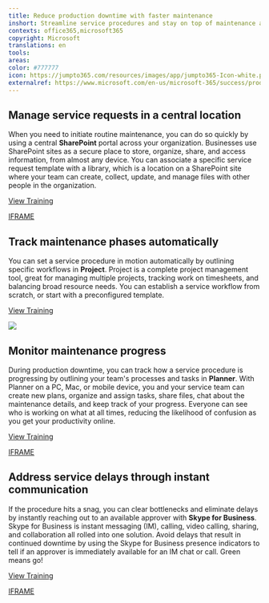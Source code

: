 ```yaml
---
title: Reduce production downtime with faster maintenance
inshort: Streamline service procedures and stay on top of maintenance activities to reduce production downtime.
contexts: office365,microsoft365
copyright: Microsoft
translations: en
tools: 
areas: 
color: #777777
icon: https://jumpto365.com/resources/images/app/jumpto365-Icon-white.png
externalref: https://www.microsoft.com/en-us/microsoft-365/success/productivitylibrary/reduce-production-downtime-with-faster-maintenance
---
```


## Manage service requests in a central location

When you need to initiate routine maintenance, you can do so quickly by using a central **SharePoint** portal across your organization. Businesses use SharePoint sites as a secure place to store, organize, share, and access information, from almost any device. You can associate a specific service request template with a library, which is a location on a SharePoint site where your team can create, collect, update, and manage files with other people in the organization. 

[View Training](https://support.office.com/article/What-is-SharePoint-97b915e6-651b-43b2-827d-fb25777f446f)

[IFRAME](https://www.microsoft.com/en-us/videoplayer/embed/RE1TwWx)

## Track maintenance phases automatically

You can set a service procedure in motion automatically by outlining specific workflows in **Project**. Project is a complete project management tool, great for managing multiple projects, tracking work on timesheets, and balancing broad resource needs. You can establish a service workflow from scratch, or start with a preconfigured template. 

[View Training](https://support.office.com/en-US/article/What-s-new-in-Project-2016-111bcaf9-bc27-4c15-80e6-85e726307520)

![](http://img-prod-cms-rt-microsoft-com.akamaized.net/cms/api/am/imageFileData/RE1YeB3?ver=a0ef)

## Monitor maintenance progress

During production downtime, you can track how a service procedure is progressing by outlining your team's processes and tasks in **Planner**. With Planner on a PC, Mac, or mobile device, you and your service team can create new plans, organize and assign tasks, share files, chat about the maintenance details, and keep track of your progress. Everyone can see who is working on what at all times, reducing the likelihood of confusion as you get your productivity online. 

[View Training](https://support.office.com/article/Get-started-quickly-with-Microsoft-Planner-4a9a13c6-3adf-4a60-a6fc-15c0b15e16fc)

[IFRAME](https://www.microsoft.com/en-us/videoplayer/embed/RE1UKaw)

## Address service delays through instant communication

If the procedure hits a snag, you can clear bottlenecks and eliminate delays by instantly reaching out to an available approver with **Skype for Business**. Skype for Business is instant messaging (IM), calling, video calling, sharing, and collaboration all rolled into one solution. Avoid delays that result in continued downtime by using the Skype for Business presence indicators to tell if an approver is immediately available for an IM chat or call. Green means go! 

[View Training](https://support.office.com/article/Discover-Skype-for-Business-8a3491a3-c095-4718-80cf-cbbe4afe4eba)

[IFRAME](https://www.microsoft.com/en-us/videoplayer/embed/RE1UEZw)

